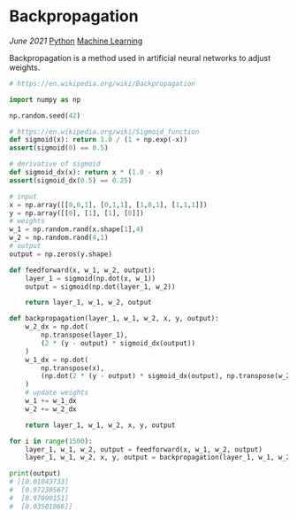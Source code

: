 # Backpropagation

*June 2021* [Python](programming.html#python) [Machine Learning](programming.html#python-machine-learning)

Backpropagation is a method used in artificial neural networks to adjust weights.

```python
# https://en.wikipedia.org/wiki/Backpropagation

import numpy as np

np.random.seed(42)

# https://en.wikipedia.org/wiki/Sigmoid_function
def sigmoid(x): return 1.0 / (1 + np.exp(-x))
assert(sigmoid(0) == 0.5)

# derivative of sigmoid
def sigmoid_dx(x): return x * (1.0 - x)
assert(sigmoid_dx(0.5) == 0.25)
```

```python
# input
x = np.array([[0,0,1], [0,1,1], [1,0,1], [1,1,1]])
y = np.array([[0], [1], [1], [0]])
# weights
w_1 = np.random.rand(x.shape[1],4)
w_2 = np.random.rand(4,1)
# output
output = np.zeros(y.shape)

def feedforward(x, w_1, w_2, output):
    layer_1 = sigmoid(np.dot(x, w_1))
    output = sigmoid(np.dot(layer_1, w_2))

    return layer_1, w_1, w_2, output

def backpropagation(layer_1, w_1, w_2, x, y, output):
    w_2_dx = np.dot(
        np.transpose(layer_1),
        (2 * (y - output) * sigmoid_dx(output))
    )
    w_1_dx = np.dot(
        np.transpose(x),
        (np.dot(2 * (y - output) * sigmoid_dx(output), np.transpose(w_2)) * sigmoid_dx(layer_1))
    )
    # update weights
    w_1 += w_1_dx
    w_2 += w_2_dx

    return layer_1, w_1, w_2, x, y, output
```

```python
for i in range(1500):
    layer_1, w_1, w_2, output = feedforward(x, w_1, w_2, output)
    layer_1, w_1, w_2, x, y, output = backpropagation(layer_1, w_1, w_2, x, y, output)

print(output)
# [[0.01043733]
#  [0.97230567]
#  [0.97090151]
#  [0.03501066]]
```
